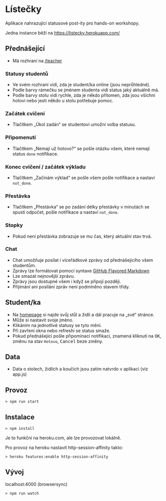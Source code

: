 # Lístečky

Aplikace nahrazující statusové post-ity pro hands-on workshopy.

Jedna instance běží na https://listecky.herokuapp.com/

## Přednášející

* Má rozhraní na [/teacher](https://listecky.herokuapp.com/teacher)

### Statusy studentů

* Ve svém rozhraní vidí, zda je student/ka online (jsou neprůhledné).
* Podle barvy rámečku se jménem studenta vidí status jaký aktuálně má.
* Podle barvy stolu vidí rychle, zda je někdo přítomen, zda jsou všichni hotovi nebo jesti někdo u stolu potřebuje pomoc.

### Začátek cvičení

* Tlačítkem „Úkol zadán“ se studentovi umožní volba statusu.  

### Připomenutí

* Tlačítkem „Nemají už hotovo?“ se pošle otázku všem, které nemají status `done` notifikace.

### Konec cvičení / začátek výkladu

* Tlačítkem „Začínám výklad“ se pošle všem pošle notifikace a nastaví `not_done`.  

### Přestávka

* Tlačítkem „Přestávka“ se po zadání délky přestávky v minutách se spustí odpočet, pošle notifikace a nastaví `not_done`.
  
### Stopky

* Pokud není přestávka zobrazuje se mu čas, který aktuální stav trvá.

### Chat

* Chat umožňuje posílat i víceřádkové zprávy od přednášejícího všem studentům.
* Zprávy lze formátovat pomocí syntaxe [GitHub Flavored Markdown](https://guides.github.com/features/mastering-markdown/) 
* Lze smazat nejnovější zprávu.
* Zprávy jsou dostupné všem i když se připojí později.
* Přijímání ani posílání zpráv není podmíněno stavem třídy.

## Student/ka

* Na [homepage](https://listecky.herokuapp.com/) si najde svůj stůl a židli a dál pracuje na „své“ stránce.
* Může si nastavit svoje jméno.
* Klikáním na jednotlivé statusy se tyto mění.
* Při zavření okna nebo refreshi se status smaže.
* Pokud přednášející pošle připomínací notifikaci, znamená kliknutí na <kbd>OK</kbd>, změnu na stav `Hotovo`, <kbd>Cancel</kbd> beze změny.  

## Data

* Data o stolech, židlích a koučích jsou zatím natvrdo v aplikaci (viz app.js)

## Provoz

```
> npm run start
```


## Instalace 

```
> npm install
```

Je to funkční na heroku.com, ale lze provozovat lokálně.

Pro provoz na heroku nastavit http-session-affinity takto:

```
> heroku features:enable http-session-affinity
```

## Vývoj

localhost:4000 (browsersync)

```
> npm run watch
```
